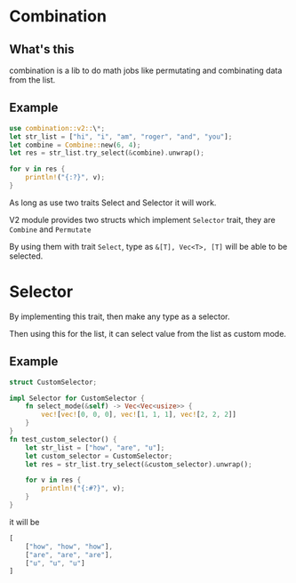 # Combination

## What's this

combination is a lib to do math jobs like permutating and combinating data from the list.

## Example

```rust
use combination::v2::\*;
let str_list = ["hi", "i", "am", "roger", "and", "you"];
let combine = Combine::new(6, 4);
let res = str_list.try_select(&combine).unwrap();

for v in res {
    println!("{:?}", v);
}
```

As long as use two traits Select and Selector it will work.

V2 module provides two structs which implement `Selector` trait, they are `Combine` and `Permutate`

By using them with trait `Select`, type as `&[T], Vec<T>, [T]` will be able to be selected.

# Selector

By implementing this trait, then make any type as a selector.

Then using this for the list, it can select value from the list as custom mode.

## Example

```rust
struct CustomSelector;

impl Selector for CustomSelector {
    fn select_mode(&self) -> Vec<Vec<usize>> {
        vec![vec![0, 0, 0], vec![1, 1, 1], vec![2, 2, 2]]
    }
}
fn test_custom_selector() {
    let str_list = ["how", "are", "u"];
    let custom_selector = CustomSelector;
    let res = str_list.try_select(&custom_selector).unwrap();

    for v in res {
        println!("{:#?}", v);
    }
}
```

it will be

```rust
[
    ["how", "how", "how"],
    ["are", "are", "are"],
    ["u", "u", "u"]
]
```
